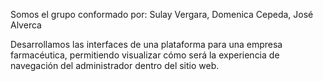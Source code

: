 Somos el grupo conformado por:
Sulay Vergara,
Domenica Cepeda,
José Alverca

Desarrollamos las interfaces de una plataforma para una empresa farmacéutica, permitiendo visualizar cómo será la experiencia de navegación del administrador dentro del sitio web.







